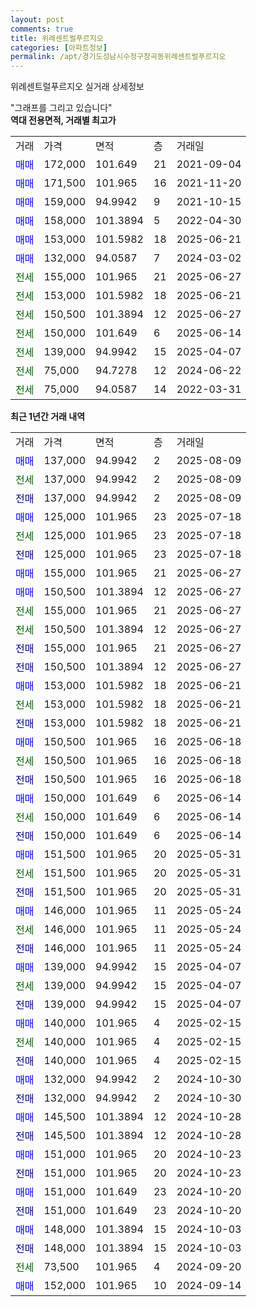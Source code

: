 ```yaml
---
layout: post
comments: true
title: 위례센트럴푸르지오
categories: [아파트정보]
permalink: /apt/경기도성남시수정구창곡동위례센트럴푸르지오
---
```


위례센트럴푸르지오 실거래 상세정보

<script type="text/javascript">
  google.charts.load('current', {'packages':['line', 'corechart']});
  google.charts.setOnLoadCallback(drawChart);

  function drawChart() {
    var data = new google.visualization.DataTable();
    data.addColumn('date', '거래일');
    data.addColumn('number', "매매");
    data.addColumn('number', "전세");
    data.addColumn('number', "전매");

    data.addRows([[new Date(Date.parse("2025-08-09")), 137000, null, null], [new Date(Date.parse("2025-08-09")), null, 137000, null], [new Date(Date.parse("2025-08-09")), null, null, 137000], [new Date(Date.parse("2025-07-18")), 125000, null, null], [new Date(Date.parse("2025-07-18")), null, 125000, null], [new Date(Date.parse("2025-07-18")), null, null, 125000], [new Date(Date.parse("2025-06-27")), 155000, null, null], [new Date(Date.parse("2025-06-27")), 150500, null, null], [new Date(Date.parse("2025-06-27")), null, 155000, null], [new Date(Date.parse("2025-06-27")), null, 150500, null], [new Date(Date.parse("2025-06-27")), null, null, 155000], [new Date(Date.parse("2025-06-27")), null, null, 150500], [new Date(Date.parse("2025-06-21")), 153000, null, null], [new Date(Date.parse("2025-06-21")), null, 153000, null], [new Date(Date.parse("2025-06-21")), null, null, 153000], [new Date(Date.parse("2025-06-18")), 150500, null, null], [new Date(Date.parse("2025-06-18")), null, 150500, null], [new Date(Date.parse("2025-06-18")), null, null, 150500], [new Date(Date.parse("2025-06-14")), 150000, null, null], [new Date(Date.parse("2025-06-14")), null, 150000, null], [new Date(Date.parse("2025-06-14")), null, null, 150000], [new Date(Date.parse("2025-05-31")), 151500, null, null], [new Date(Date.parse("2025-05-31")), null, 151500, null], [new Date(Date.parse("2025-05-31")), null, null, 151500], [new Date(Date.parse("2025-05-24")), 146000, null, null], [new Date(Date.parse("2025-05-24")), null, 146000, null], [new Date(Date.parse("2025-05-24")), null, null, 146000], [new Date(Date.parse("2025-04-07")), 139000, null, null], [new Date(Date.parse("2025-04-07")), null, 139000, null], [new Date(Date.parse("2025-04-07")), null, null, 139000], [new Date(Date.parse("2025-02-15")), 140000, null, null], [new Date(Date.parse("2025-02-15")), null, 140000, null], [new Date(Date.parse("2025-02-15")), null, null, 140000], [new Date(Date.parse("2024-10-30")), 132000, null, null], [new Date(Date.parse("2024-10-30")), null, null, 132000], [new Date(Date.parse("2024-10-28")), 145500, null, null], [new Date(Date.parse("2024-10-28")), null, null, 145500], [new Date(Date.parse("2024-10-23")), 151000, null, null], [new Date(Date.parse("2024-10-23")), null, null, 151000], [new Date(Date.parse("2024-10-20")), 151000, null, null], [new Date(Date.parse("2024-10-20")), null, null, 151000], [new Date(Date.parse("2024-10-03")), 148000, null, null], [new Date(Date.parse("2024-10-03")), null, null, 148000], [new Date(Date.parse("2024-09-20")), null, 73500, null], [new Date(Date.parse("2024-09-14")), 152000, null, null]]);

    var options = {
      hAxis: {
        format: 'yyyy/MM/dd'
      },    
      lineWidth: 0,
      pointsVisible: true,    
      title: '최근 1년간 유형별 실거래가 분포',
      legend: { position: 'bottom' }
    };

    var formatter = new google.visualization.NumberFormat({pattern:'###,###'} );
    formatter.format(data, 1);
    formatter.format(data, 2);
    
    setTimeout(function() {
        var chart = new google.visualization.LineChart(document.getElementById('columnchart_material'));
        chart.draw(data, (options));
        document.getElementById('loading').style.display = 'none';
    }, 200);
  }
</script>


<div id="loading" style="z-index:20; display: block; margin-left: 0px">"그래프를 그리고 있습니다"</div>
<div id="columnchart_material" style="width: 95%; margin-left: 0px; display: block"></div>
<!-- contents start -->
<b>역대 전용면적, 거래별 최고가</b>
<table class="sortable">
    <tr>
      <td>거래</td>
      <td>가격</td>
      <td>면적</td>
      <td>층</td>
      <td>거래일</td>
    </tr>
        <tr>
          <td><a style="color: blue">매매</a></td>
          <td>172,000</td>
          <td>101.649</td>
          <td>21</td>
          <td>2021-09-04</td>
        </tr>            <tr>
          <td><a style="color: blue">매매</a></td>
          <td>171,500</td>
          <td>101.965</td>
          <td>16</td>
          <td>2021-11-20</td>
        </tr>            <tr>
          <td><a style="color: blue">매매</a></td>
          <td>159,000</td>
          <td>94.9942</td>
          <td>9</td>
          <td>2021-10-15</td>
        </tr>            <tr>
          <td><a style="color: blue">매매</a></td>
          <td>158,000</td>
          <td>101.3894</td>
          <td>5</td>
          <td>2022-04-30</td>
        </tr>            <tr>
          <td><a style="color: blue">매매</a></td>
          <td>153,000</td>
          <td>101.5982</td>
          <td>18</td>
          <td>2025-06-21</td>
        </tr>            <tr>
          <td><a style="color: blue">매매</a></td>
          <td>132,000</td>
          <td>94.0587</td>
          <td>7</td>
          <td>2024-03-02</td>
        </tr>        
        <tr>
              <td><a style="color: darkgreen">전세</a></td>
              <td>155,000</td>
              <td>101.965</td>
              <td>21</td>
              <td>2025-06-27</td>
            </tr>            <tr>
              <td><a style="color: darkgreen">전세</a></td>
              <td>153,000</td>
              <td>101.5982</td>
              <td>18</td>
              <td>2025-06-21</td>
            </tr>            <tr>
              <td><a style="color: darkgreen">전세</a></td>
              <td>150,500</td>
              <td>101.3894</td>
              <td>12</td>
              <td>2025-06-27</td>
            </tr>            <tr>
              <td><a style="color: darkgreen">전세</a></td>
              <td>150,000</td>
              <td>101.649</td>
              <td>6</td>
              <td>2025-06-14</td>
            </tr>            <tr>
              <td><a style="color: darkgreen">전세</a></td>
              <td>139,000</td>
              <td>94.9942</td>
              <td>15</td>
              <td>2025-04-07</td>
            </tr>            <tr>
              <td><a style="color: darkgreen">전세</a></td>
              <td>75,000</td>
              <td>94.7278</td>
              <td>12</td>
              <td>2024-06-22</td>
            </tr>            <tr>
              <td><a style="color: darkgreen">전세</a></td>
              <td>75,000</td>
              <td>94.0587</td>
              <td>14</td>
              <td>2022-03-31</td>
            </tr>        
    
</table>

<b>최근 1년간 거래 내역</b>

<table class="sortable">
    <tr>
      <td>거래</td>
      <td>가격</td>
      <td>면적</td>
      <td>층</td>
      <td>거래일</td>
    </tr>
    <tr>
      <td><a style="color: blue">매매</a></td>
      <td>137,000</td>
      <td>94.9942</td>
      <td>2</td>
      <td>2025-08-09</td>
    </tr>          <tr>
      <td><a style="color: darkgreen">전세</a></td>
      <td>137,000</td>
      <td>94.9942</td>
      <td>2</td>
      <td>2025-08-09</td>
    </tr>          <tr>
      <td><a style="color: darkblue">전매</a></td>
      <td>137,000</td>
      <td>94.9942</td>
      <td>2</td>
      <td>2025-08-09</td>
    </tr>          <tr>
      <td><a style="color: blue">매매</a></td>
      <td>125,000</td>
      <td>101.965</td>
      <td>23</td>
      <td>2025-07-18</td>
    </tr>          <tr>
      <td><a style="color: darkgreen">전세</a></td>
      <td>125,000</td>
      <td>101.965</td>
      <td>23</td>
      <td>2025-07-18</td>
    </tr>          <tr>
      <td><a style="color: darkblue">전매</a></td>
      <td>125,000</td>
      <td>101.965</td>
      <td>23</td>
      <td>2025-07-18</td>
    </tr>          <tr>
      <td><a style="color: blue">매매</a></td>
      <td>155,000</td>
      <td>101.965</td>
      <td>21</td>
      <td>2025-06-27</td>
    </tr>          <tr>
      <td><a style="color: blue">매매</a></td>
      <td>150,500</td>
      <td>101.3894</td>
      <td>12</td>
      <td>2025-06-27</td>
    </tr>          <tr>
      <td><a style="color: darkgreen">전세</a></td>
      <td>155,000</td>
      <td>101.965</td>
      <td>21</td>
      <td>2025-06-27</td>
    </tr>          <tr>
      <td><a style="color: darkgreen">전세</a></td>
      <td>150,500</td>
      <td>101.3894</td>
      <td>12</td>
      <td>2025-06-27</td>
    </tr>          <tr>
      <td><a style="color: darkblue">전매</a></td>
      <td>155,000</td>
      <td>101.965</td>
      <td>21</td>
      <td>2025-06-27</td>
    </tr>          <tr>
      <td><a style="color: darkblue">전매</a></td>
      <td>150,500</td>
      <td>101.3894</td>
      <td>12</td>
      <td>2025-06-27</td>
    </tr>          <tr>
      <td><a style="color: blue">매매</a></td>
      <td>153,000</td>
      <td>101.5982</td>
      <td>18</td>
      <td>2025-06-21</td>
    </tr>          <tr>
      <td><a style="color: darkgreen">전세</a></td>
      <td>153,000</td>
      <td>101.5982</td>
      <td>18</td>
      <td>2025-06-21</td>
    </tr>          <tr>
      <td><a style="color: darkblue">전매</a></td>
      <td>153,000</td>
      <td>101.5982</td>
      <td>18</td>
      <td>2025-06-21</td>
    </tr>          <tr>
      <td><a style="color: blue">매매</a></td>
      <td>150,500</td>
      <td>101.965</td>
      <td>16</td>
      <td>2025-06-18</td>
    </tr>          <tr>
      <td><a style="color: darkgreen">전세</a></td>
      <td>150,500</td>
      <td>101.965</td>
      <td>16</td>
      <td>2025-06-18</td>
    </tr>          <tr>
      <td><a style="color: darkblue">전매</a></td>
      <td>150,500</td>
      <td>101.965</td>
      <td>16</td>
      <td>2025-06-18</td>
    </tr>          <tr>
      <td><a style="color: blue">매매</a></td>
      <td>150,000</td>
      <td>101.649</td>
      <td>6</td>
      <td>2025-06-14</td>
    </tr>          <tr>
      <td><a style="color: darkgreen">전세</a></td>
      <td>150,000</td>
      <td>101.649</td>
      <td>6</td>
      <td>2025-06-14</td>
    </tr>          <tr>
      <td><a style="color: darkblue">전매</a></td>
      <td>150,000</td>
      <td>101.649</td>
      <td>6</td>
      <td>2025-06-14</td>
    </tr>          <tr>
      <td><a style="color: blue">매매</a></td>
      <td>151,500</td>
      <td>101.965</td>
      <td>20</td>
      <td>2025-05-31</td>
    </tr>          <tr>
      <td><a style="color: darkgreen">전세</a></td>
      <td>151,500</td>
      <td>101.965</td>
      <td>20</td>
      <td>2025-05-31</td>
    </tr>          <tr>
      <td><a style="color: darkblue">전매</a></td>
      <td>151,500</td>
      <td>101.965</td>
      <td>20</td>
      <td>2025-05-31</td>
    </tr>          <tr>
      <td><a style="color: blue">매매</a></td>
      <td>146,000</td>
      <td>101.965</td>
      <td>11</td>
      <td>2025-05-24</td>
    </tr>          <tr>
      <td><a style="color: darkgreen">전세</a></td>
      <td>146,000</td>
      <td>101.965</td>
      <td>11</td>
      <td>2025-05-24</td>
    </tr>          <tr>
      <td><a style="color: darkblue">전매</a></td>
      <td>146,000</td>
      <td>101.965</td>
      <td>11</td>
      <td>2025-05-24</td>
    </tr>          <tr>
      <td><a style="color: blue">매매</a></td>
      <td>139,000</td>
      <td>94.9942</td>
      <td>15</td>
      <td>2025-04-07</td>
    </tr>          <tr>
      <td><a style="color: darkgreen">전세</a></td>
      <td>139,000</td>
      <td>94.9942</td>
      <td>15</td>
      <td>2025-04-07</td>
    </tr>          <tr>
      <td><a style="color: darkblue">전매</a></td>
      <td>139,000</td>
      <td>94.9942</td>
      <td>15</td>
      <td>2025-04-07</td>
    </tr>          <tr>
      <td><a style="color: blue">매매</a></td>
      <td>140,000</td>
      <td>101.965</td>
      <td>4</td>
      <td>2025-02-15</td>
    </tr>          <tr>
      <td><a style="color: darkgreen">전세</a></td>
      <td>140,000</td>
      <td>101.965</td>
      <td>4</td>
      <td>2025-02-15</td>
    </tr>          <tr>
      <td><a style="color: darkblue">전매</a></td>
      <td>140,000</td>
      <td>101.965</td>
      <td>4</td>
      <td>2025-02-15</td>
    </tr>          <tr>
      <td><a style="color: blue">매매</a></td>
      <td>132,000</td>
      <td>94.9942</td>
      <td>2</td>
      <td>2024-10-30</td>
    </tr>          <tr>
      <td><a style="color: darkblue">전매</a></td>
      <td>132,000</td>
      <td>94.9942</td>
      <td>2</td>
      <td>2024-10-30</td>
    </tr>          <tr>
      <td><a style="color: blue">매매</a></td>
      <td>145,500</td>
      <td>101.3894</td>
      <td>12</td>
      <td>2024-10-28</td>
    </tr>          <tr>
      <td><a style="color: darkblue">전매</a></td>
      <td>145,500</td>
      <td>101.3894</td>
      <td>12</td>
      <td>2024-10-28</td>
    </tr>          <tr>
      <td><a style="color: blue">매매</a></td>
      <td>151,000</td>
      <td>101.965</td>
      <td>20</td>
      <td>2024-10-23</td>
    </tr>          <tr>
      <td><a style="color: darkblue">전매</a></td>
      <td>151,000</td>
      <td>101.965</td>
      <td>20</td>
      <td>2024-10-23</td>
    </tr>          <tr>
      <td><a style="color: blue">매매</a></td>
      <td>151,000</td>
      <td>101.649</td>
      <td>23</td>
      <td>2024-10-20</td>
    </tr>          <tr>
      <td><a style="color: darkblue">전매</a></td>
      <td>151,000</td>
      <td>101.649</td>
      <td>23</td>
      <td>2024-10-20</td>
    </tr>          <tr>
      <td><a style="color: blue">매매</a></td>
      <td>148,000</td>
      <td>101.3894</td>
      <td>15</td>
      <td>2024-10-03</td>
    </tr>          <tr>
      <td><a style="color: darkblue">전매</a></td>
      <td>148,000</td>
      <td>101.3894</td>
      <td>15</td>
      <td>2024-10-03</td>
    </tr>          <tr>
      <td><a style="color: darkgreen">전세</a></td>
      <td>73,500</td>
      <td>101.965</td>
      <td>4</td>
      <td>2024-09-20</td>
    </tr>          <tr>
      <td><a style="color: blue">매매</a></td>
      <td>152,000</td>
      <td>101.965</td>
      <td>10</td>
      <td>2024-09-14</td>
    </tr>      </table>
<!-- contents end -->    

